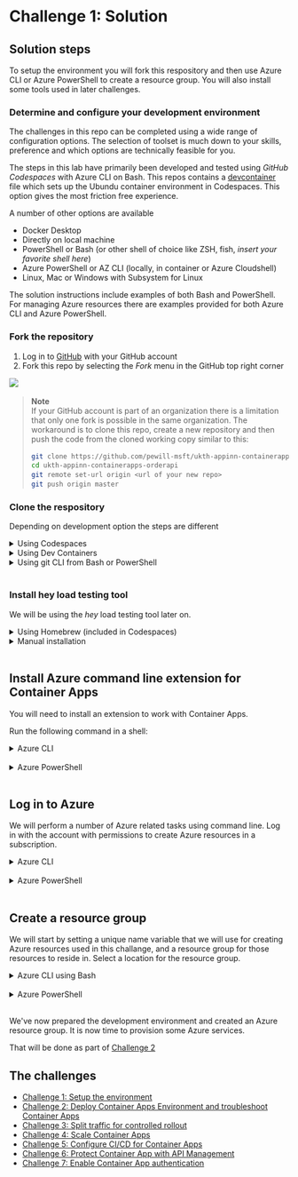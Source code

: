 # Challenge 1: Solution

## Solution steps
To setup the environment you will fork this respository and then use Azure CLI or Azure PowerShell to create a resource group. You will also install some tools used in later challenges.

### Determine and configure your development environment
The challenges in this repo can be completed using a wide range of configuration options. The selection of toolset is much down to your skills, preference and which options are technically feasible for you.

The steps in this lab have primarily been developed and tested using _GitHub Codespaces_ with Azure CLI on Bash. This repos contains a [devcontainer](.devcontainer/devcontainer.json) file which sets up the Ubundu container environment in Codespaces. This option gives the most friction free experience.

A number of other options are available
- Docker Desktop
- Directly on local machine
- PowerShell or Bash (or other shell of choice like ZSH, fish, _insert your favorite shell here_)
- Azure PowerShell or AZ CLI (locally, in container or Azure Cloudshell)
- Linux, Mac or Windows with Subsystem for Linux 

The solution instructions include examples of both Bash and PowerShell. For managing Azure resources there are examples provided for both Azure CLI and Azure PowerShell.
### Fork the repository
1. Log in to [GitHub](https://github.com) with your GitHub account
2. Fork this repo by selecting the *Fork* menu in the GitHub top right corner

![](images/fork.png)

> **Note**<br>
> If your GitHub account is part of an organization there is a limitation that only one fork is possible in the same organization. The workaround is to clone this repo, create a new repository and then push the code from the cloned working copy similar to this:
>
>  ``` bash
>  git clone https://github.com/pewill-msft/ukth-appinn-containerapps-orderapi
>  cd ukth-appinn-containerapps-orderapi
>  git remote set-url origin <url of your new repo>
>  git push origin master
>  
>  ```

### Clone the respository
Depending on development option the steps are different
<details>
  <summary>Using Codespaces</summary>

Open **your** repository in GitHub Codespaces by selecting menu _Code->Create codespace on main_

![](images/codespaces.png)

This command will take 5-10 minutes to set up the development container and clone the source code.

![](images/codespaces-progress.png)

Once the Codespaces finished deployment you will have a browser based VS Code instance available with a cloned repository. Take a few minutes to familarize yourself with the source code and starter files. 

![](images/codespaces-done.png)


> **Note**<br>
> By default, Codespaces time out after 30 minutes of inactivity. After that time any shell variables you defined will be gone and needs to be added again. All changes on files will be persisted between restarts though. A recommendation is to add variables and commands to a script file to be used between timeout restarts. This is also valuable if you restart the shell or switch between Bash and PowerShell.


</details>

<details>
  <summary>Using Dev Containers</summary>
  
If you are running locally on your machine and want to have a similar developer experience as Codespaces, it is possible to use the Dev Container in VS Code. This is done by installing an extension, you can find instructions for how to install _extension_ here - [https://marketplace.visualstudio.com/items?itemName=ms-vscode-remote.remote-containers](https://marketplace.visualstudio.com/items?itemName=ms-vscode-remote.remote-containers)
It can also be installed by searching for *Dev Containers* in the extensions menu on the left side.

Once the extension is installed you can clone your fork:
```shell
git clone <your GitHub repository url>/ukth-appinn-containerapps-orderapi
cd ukth-appinn-containerapps-orderapi
```
Then open the cloned folder in VS Code and click the open remote button.
![](images/open-remote.png)

This will initiate a docker build of the Dev Container.
> **Note**<br>
> This may take some when used the first time (around 5-10 min)

After the container is built and started you should have a VS Code window with all the solution files in it. To start a terminal to continue the workshop you can select a new shell from button shown in the next image.
![](images/new-terminal.png)
</details>

<details>
  <summary>Using git CLI from Bash or PowerShell</summary>
Open the shell and run the following git CLI commands

```shell
git clone <your GitHub repository url>/ukth-appinn-containerapps-orderapi
cd ukth-appinn-containerapps-orderapi
```
</details>
<br>

### Install hey load testing tool
We will be using the _hey_ load testing tool later on.

<details>
  <summary>Using Homebrew (included in Codespaces)</summary>

If you are using Codespaces, the container includes Homebrew, so you can install _hey_ like this:

```bash
brew install hey
```
</details>
<details>
  <summary>Manual installation</summary>

  If you are using an environment other than Codespaces, you can find installation instructions for _hey_ here: [https://github.com/rakyll/hey](https://github.com/rakyll/hey)

</details>
<br>

## Install Azure command line extension for Container Apps
You will need to install an extension to work with Container Apps.

Run the following command in a shell:


<details>
  <summary>Azure CLI </summary>

```bash
az extension add --name containerapp
```

  </details>
  <br>

<details>
  <summary>Azure PowerShell</summary>

If you are using Azure PowerShell on Linux (using Codespaces for instance) you need to install Bicep CLI
Run the following commands in _Bash_ 


 ```bash
 # Fetch the latest Bicep CLI binary
curl -Lo bicep https://github.com/Azure/bicep/releases/latest/download/bicep-linux-x64
# Mark it as executable
chmod +x ./bicep
# Add bicep to your PATH (requires admin)
sudo mv ./bicep /usr/local/bin/bicep
# Verify you can now access the 'bicep' command
bicep --help
# Done!
```
Open a new PowerShell terminal and run the following commands in _PowerShell_

```PowerShell
# If you are using Codespaces the Azure PowerShell (Az) modules are not pre-installed.
Install-Module Az

# Install Container Apps module
Install-Module Az.App
```
  </details>
  <br>

## Log in to Azure 
We will perform a number of Azure related tasks using command line. Log in with the account with permissions to create Azure resources in a subscription.

<details>
  <summary>Azure CLI</summary>

```bash
# Login into Azure CLI
az login --use-device-code

# Check you are logged into the right Azure subscription. Inspect the name field
az account show

# In case not the right subscription
az account set -s <subscription-id>
```

  </details>

  <br>

<details>
  <summary>Azure PowerShell</summary>

```PowerShell
# Login into Azure PowerShell
Connect-AzAccount -UseDeviceAuthentication

# Check you are logged into the right Azure subscription. Inspect the SubscriptionName field
Get-AzContext

# In case not the right subscription
Select-AzSubscription -SubscriptionName <subscription-name>
```
</details>

  <br>

## Create a resource group
We will start by setting a unique name variable that we will use for creating Azure resources used in this challange, and a resource group for those resources to reside in. Select a location for the resource group.

<details>
  <summary>Azure CLI using Bash</summary>

```shell
# Generate a random name
name=ca$(cat /dev/urandom | tr -dc '[:lower:]' | fold -w ${1:-5} | head -n 1)

# Set variable for resource group
resourceGroup=${name}-rg

# Set a variable for location
location=northeurope

# Create Resource Group
az group create --name $resourceGroup --location $location -o table
```
</details>
<br>

<details>
  <summary>Azure PowerShell</summary>

```PowerShell
# Generate a random name
$name = -join ((97..122) | Get-Random -Count 7 | % {[char]$_})

# Set variable for resource group
$resourceGroup = "$name-rg"

# Set a variable for location
$location="northeurope"

# Create Resource Group
New-AzResourceGroup -Name $resourceGroup -Location $location
```
</details>
<br>


We've now prepared the development environment and created an Azure resource group. It is now time to provision some Azure services.  

That will be done as part of [Challenge 2](challenge2.md)

## The challenges

- [Challenge 1: Setup the environment](challenge1.md)
- [Challenge 2: Deploy Container Apps Environment and troubleshoot Container Apps](challenge2.md)
- [Challenge 3: Split traffic for controlled rollout](challenge3.md)
- [Challenge 4: Scale Container Apps](challenge4.md)
- [Challenge 5: Configure CI/CD for Container Apps](challenge5.md)
- [Challenge 6: Protect Container App with API Management](challenge6.md)
- [Challenge 7: Enable Container App authentication](challenge7.md)
